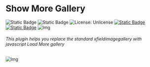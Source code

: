 # Show More Gallery

![Static Badge](https://img.shields.io/badge/Version-1.0-fedcba?style=flat-square) ![Static Badge](https://img.shields.io/badge/Dle-13_And_Up-green?style=flat-square) ![License: Unlicense](https://img.shields.io/badge/License-MIT-blue.svg?style=flat-square) [![Static Badge](https://img.shields.io/badge/Download-Show_More_Gallery-red.svg?style=flat-square)]([https://ticcix.com/17-simple-chatbot.html](https://ticcix.com/15-showmore-gallery.html)) [![Static Badge](https://img.shields.io/badge/Documentation-Green.svg?style=flat-square)]([https://ticcix.com/17-simple-chatbot.html](https://ticcix.com/15-showmore-gallery.html))
![Img](https://ticcix.com/uploads/posts/2022-10/185.png)
###### This plugin helps you replace the standard xfieldimagegallery with jаvascript Load More gallery 

![Img](https://ticcix.com/uploads/posts/2022-09/screenshot-2022-09-10-001240.png)
